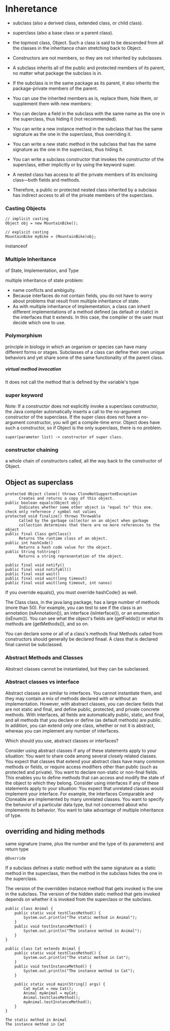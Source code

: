 # Inheretance

* subclass (also a derived class, extended class, or child class). 
* superclass (also a base class or a parent class).
* the topmost class, Object. Such a class is said to be descended from all the classes in the inheritance chain stretching back to Object.
* Constructors are not members, so they are not inherited by subclasses.

* A subclass inherits all of the public and protected members of its parent, no matter what package the subclass is in. 
* If the subclass is in the same package as its parent, it also inherits the package-private members of the parent. 
* You can use the inherited members as is, replace them, hide them, or supplement them with new members:

* You can declare a field in the subclass with the same name as the one in the superclass, thus hiding it (not recommended).
* You can write a new instance method in the subclass that has the same signature as the one in the superclass, thus overriding it.
* You can write a new static method in the subclass that has the same signature as the one in the superclass, thus hiding it.
* You can write a subclass constructor that invokes the constructor of the superclass, either implicitly or by using the keyword super.

* A nested class has access to all the private members of its enclosing class—both fields and methods. 
* Therefore, a public or protected nested class inherited by a subclass has indirect access to all of the private members of the superclass.

### Casting Objects

```
// implicit casting
Object obj = new MountainBike();

// explicit casting
MountainBike myBike = (MountainBike)obj;
```

instanceof

### Multiple Inheritance 

of State, Implementation, and Type

multiple inheritance of state problem:

* name conflicts and ambiguity.
* Because interfaces do not contain fields, you do not have to worry about problems that result from multiple inheritance of state.
* As with multiple inheritance of implementation, a class can inherit different implementations of a method defined (as default or static) in the interfaces that it extends. In this case, the compiler or the user must decide which one to use.

### Polymorphism

principle in biology in which an organism or species can have many different forms or stages.
Subclasses of a class can define their own unique behaviors and yet share some of the same functionality of the parent class.

##### virtual method invocation

It does not call the method that is defined by the variable's type

### super keyword

Note: If a constructor does not explicitly invoke a superclass constructor, the Java compiler automatically inserts a call to the no-argument constructor of the superclass. If the super class does not have a no-argument constructor, you will get a compile-time error. Object does have such a constructor, so if Object is the only superclass, there is no problem.

```
super(parameter list) -> constructor of super class.
```

### constructor chaining

a whole chain of constructors called, all the way back to the constructor of Object.

## Object as superclass

```
protected Object clone() throws CloneNotSupportedException
      Creates and returns a copy of this object.
public boolean equals(Object obj)
      Indicates whether some other object is "equal to" this one. check only refernece / symbol not values
protected void finalize() throws Throwable
      Called by the garbage collector on an object when garbage
      collection determines that there are no more references to the object
public final Class getClass()
      Returns the runtime class of an object.
public int hashCode()
      Returns a hash code value for the object.
public String toString()
      Returns a string representation of the object.

public final void notify()
public final void notifyAll()
public final void wait()
public final void wait(long timeout)
public final void wait(long timeout, int nanos)
```

If you override equals(), you must override hashCode() as well.

The Class class, in the java.lang package, has a large number of methods (more than 50). For example, you can test to see if the class is an annotation (isAnnotation()), an interface (isInterface()), or an enumeration (isEnum()). You can see what the object's fields are (getFields()) or what its methods are (getMethods()), and so on.

You can declare some or all of a class's methods final
Methods called from constructors should generally be declared finaal. 
A class that is declared final cannot be subclassed.

### Abstract Methods and Classes

Abstract classes cannot be instantiated, but they can be subclassed.

### Abstract classes vs interface

Abstract classes are similar to interfaces. You cannot instantiate them, and they may contain a mix of methods declared with or without an implementation. However, with abstract classes, you can declare fields that are not static and final, and define public, protected, and private concrete methods. With interfaces, all fields are automatically public, static, and final, and all methods that you declare or define (as default methods) are public. In addition, you can extend only one class, whether or not it is abstract, whereas you can implement any number of interfaces.

Which should you use, abstract classes or interfaces?

Consider using abstract classes if any of these statements apply to your situation:
You want to share code among several closely related classes.
You expect that classes that extend your abstract class have many common methods or fields, or require access modifiers other than public (such as protected and private).
You want to declare non-static or non-final fields. This enables you to define methods that can access and modify the state of the object to which they belong.
Consider using interfaces if any of these statements apply to your situation:
You expect that unrelated classes would implement your interface. For example, the interfaces Comparable and Cloneable are implemented by many unrelated classes.
You want to specify the behavior of a particular data type, but not concerned about who implements its behavior.
You want to take advantage of multiple inheritance of type.

## overriding and hiding methods

same signature (name, plus the number and the type of its parameters) and return type 

```
@Override
```

If a subclass defines a static method with the same signature as a static method in the superclass, then the method in the subclass hides the one in the superclass.

The version of the overridden instance method that gets invoked is the one in the subclass.
The version of the hidden static method that gets invoked depends on whether it is invoked from the superclass or the subclass.

```
public class Animal {
    public static void testClassMethod() {
        System.out.println("The static method in Animal");
    }
    public void testInstanceMethod() {
        System.out.println("The instance method in Animal");
    }
}

public class Cat extends Animal {
    public static void testClassMethod() {
        System.out.println("The static method in Cat");
    }
    public void testInstanceMethod() {
        System.out.println("The instance method in Cat");
    }

    public static void main(String[] args) {
        Cat myCat = new Cat();
        Animal myAnimal = myCat;
        Animal.testClassMethod();
        myAnimal.testInstanceMethod();
    }
}

The static method in Animal
The instance method in Cat
```